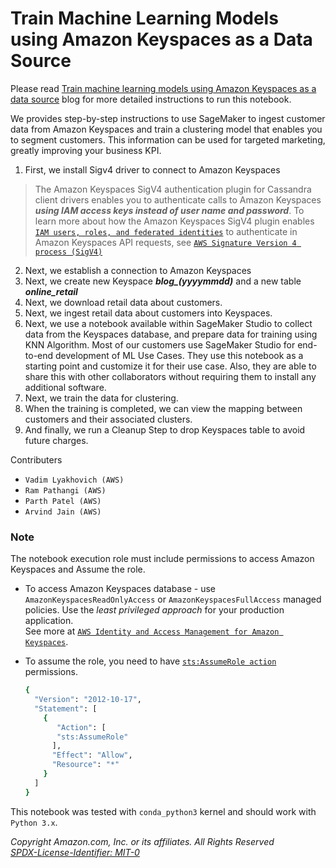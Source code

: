 # Train Machine Learning Models using Amazon Keyspaces as a Data Source

Please read [Train machine learning models using Amazon Keyspaces as a data source](https://aws.amazon.com/blogs/machine-learning/train-machine-learning-models-using-amazon-keyspaces-as-a-data-source/) blog for more detailed instructions to run this notebook.


We provides step-by-step instructions to use SageMaker to ingest customer data from Amazon Keyspaces and train a clustering model that enables you to segment customers. This information can be used for targeted marketing, greatly improving your business KPI.

1. First, we install Sigv4 driver to connect to Amazon Keyspaces

> The Amazon Keyspaces SigV4 authentication plugin for Cassandra client drivers enables you to authenticate calls to Amazon Keyspaces ***using IAM access keys instead of user name and password***. To learn more about how the Amazon Keyspaces SigV4 plugin enables [`IAM users, roles, and federated identities`](https://docs.aws.amazon.com/IAM/latest/UserGuide/id_roles.html) to authenticate in Amazon Keyspaces API requests, see [`AWS Signature Version 4 process (SigV4)`](https://docs.aws.amazon.com/general/latest/gr/signature-version-4.html)

2. Next, we establish a connection to Amazon Keyspaces
3. Next, we create new Keyspace ***blog_(yyyymmdd)*** and a new table ***online_retail***
3. Next, we download retail data about customers.
3. Next, we ingest retail data about customers into Keyspaces.
3. Next, we use a notebook available within SageMaker Studio to collect data from the Keyspaces database, and prepare data for training using KNN Algorithm. Most of our customers use SageMaker Studio for end-to-end development of ML Use Cases. They use this notebook as a starting point and customize it for their use case. Also, they are able to share this with other collaborators without requiring them to install any additional software.
3. Next, we train the data for clustering.
3. When the training is completed, we can view the mapping between customers and their associated clusters.
3. And finally, we run a Cleanup Step to drop Keyspaces table to avoid future charges.

Contributers
- `Vadim Lyakhovich (AWS)`
- `Ram Pathangi (AWS)`
- `Parth Patel (AWS)`
- `Arvind Jain (AWS)`

### Note
The notebook execution role must include permissions to access Amazon Keyspaces and Assume the role.

*  To access Amazon Keyspaces database - use `AmazonKeyspacesReadOnlyAccess` or `AmazonKeyspacesFullAccess` managed policies. Use the _least privileged approach_ for your production application.  
See more at
[`AWS Identity and Access Management for Amazon Keyspaces`](https://docs.aws.amazon.com/keyspaces/latest/devguide/security-iam.html).

* To assume the role, you need to have [`sts:AssumeRole action`](https://docs.aws.amazon.com/STS/latest/APIReference/API_AssumeRole.html) permissions.
    ```bash
    {
      "Version": "2012-10-17",  
      "Statement": [  
        {  
           "Action": [  
           "sts:AssumeRole"  
          ],  
          "Effect": "Allow",  
          "Resource": "*"  
        }
      ]
    }
    ```

This notebook was tested with `conda_python3` kernel and should work with `Python 3.x`.


*Copyright Amazon.com, Inc. or its affiliates. All Rights Reserved*  
[*SPDX-License-Identifier: MIT-0*](https://github.com/aws/mit-0)
